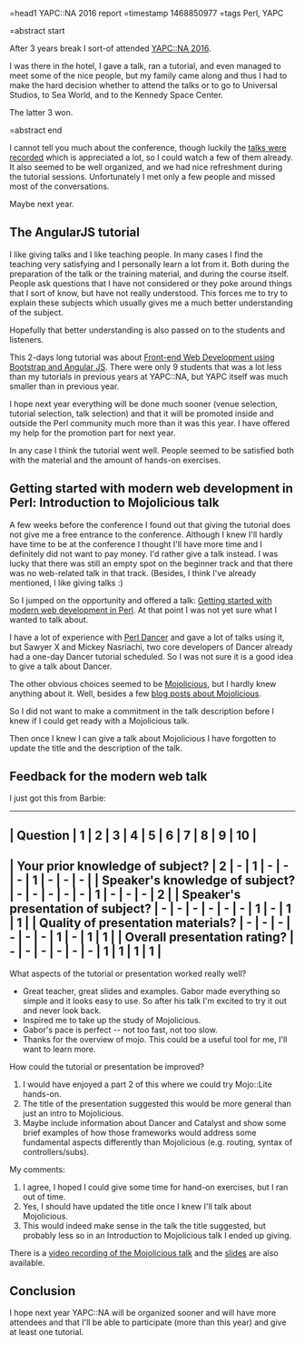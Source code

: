 =head1 YAPC::NA 2016 report
=timestamp 1468850977
=tags Perl, YAPC

=abstract start

After 3 years break I sort-of attended [YAPC::NA 2016](http://www.yapcna.org/yn2016/).

I was there in the hotel, I gave a talk, ran a tutorial, and even managed to meet some of the nice
people, but my family came along and thus I had to make the hard decision whether to attend the talks
or to go to Universal Studios, to Sea World, and to the Kennedy Space Center.

The latter 3 won.

=abstract end

I cannot tell you much about the conference, though luckily the [talks were recorded](https://www.youtube.com/c/yapcna)
which is appreciated a lot, so I could watch a few of them already.
It also seemed to be well organized, and we had nice refreshment during the tutorial sessions.
Unfortunately I met only a few people and missed most of the conversations.

Maybe next year.

## The AngularJS tutorial

I like giving talks and I like teaching people. In many cases I find the teaching very satisfying and
I personally learn a lot from it. Both during the preparation of the talk or the training material,
and during the course itself. People ask questions that I have not considered or they poke
around things that I sort of know, but have not really understood.
This forces me to try to explain these subjects which usually gives me a much better understanding of
the subject.

Hopefully that better understanding is also passed on to the students and listeners.

This 2-days long tutorial was about [Front-end Web Development using Bootstrap and Angular JS](http://www.yapcna.org/yn2016/tutorials.html#Bootstrap). There were only 9 students that was a lot less than my tutorials in previous years at YAPC::NA,
but YAPC itself was much smaller than in previous year.

I hope next year everything will be done much sooner (venue selection, tutorial selection, talk selection) and that
it will be promoted inside and outside the Perl community much more than it was this year.
I have offered my help for the promotion part for next year.

In any case I think the tutorial went well. People seemed to be satisfied both with the material and the
amount of hands-on exercises.

<h2>Getting started with modern web development in Perl: Introduction to Mojolicious talk</h2>

A few weeks before the conference I found out that giving the tutorial does not give me a free entrance to the conference.
Although I knew I'll hardly have time to be at the conference I thought I'll have more time and I definitely did not
want to pay money. I'd rather give a talk instead.
I was lucky that there was still an empty spot on the beginner track and that there was no web-related
talk in that track. (Besides, I think I've already mentioned, I like giving talks :)

So I jumped on the opportunity and offered a talk: [Getting started with modern web development in Perl](http://www.yapcna.org/yn2016/talk/6736). At that point I was not yet sure what I wanted to talk about.

I have a lot of experience with [Perl Dancer](http://perldancer.org/) and gave a lot of talks using it, but Sawyer X and
Mickey Nasriachi, two core developers of Dancer already had a one-day Dancer tutorial scheduled. So I was not sure it is a good idea
to give a talk about Dancer.

The other obvious choices seemed to be [Mojolicious](https://mojolicious.org/), but I hardly knew anything about it.
Well, besides a few [blog posts about Mojolicious](https://perlmaven.com/mojolicious).

So I did not want to make a commitment in the talk description before I knew if I could get ready with a Mojolicious talk.

Then once I knew I can give a talk about Mojolicious I have forgotten to update the title and the description of
the talk.

<h2>Feedback for the modern web talk</h2>

I just got this from Barbie:

-------------------------------------------------------------------------------
| Question                           | 1 | 2 | 3 | 4 | 5 | 6 | 7 | 8 | 9 | 10 |
-------------------------------------------------------------------------------
| Your prior knowledge of subject?   | 2 | - | 1 | - | - | - | 1 | - | - |  - |
| Speaker's knowledge of subject?    | - | - | - | - | - | 1 | - | - | - |  2 |
| Speaker's presentation of subject? | - | - | - | - | - | - | 1 | - | 1 |  1 |
| Quality of presentation materials? | - | - | - | - | - | - | 1 | - | 1 |  1 |
| Overall presentation rating?       | - | - | - | - | - | - | 1 | 1 | 1 |  1 |
-------------------------------------------------------------------------------

What aspects of the tutorial or presentation worked really well?

* Great teacher, great slides and examples. Gabor made everything so simple and it looks easy to use. So after his talk I'm excited to try it out and never look back.
* Inspired me to take up the study of Mojolicious.
* Gabor's pace is perfect -- not too fast, not too slow.
* Thanks for the overview of mojo.  This could be a useful tool for me, I'll want to learn more.

How could the tutorial or presentation be improved?

1. I would have enjoyed a part 2 of this where we could try Mojo::Lite hands-on.
2. The title of the presentation suggested this would be more general than just an intro to Mojolicious.
3. Maybe include information about Dancer and Catalyst and show some brief examples of how those frameworks would address some fundamental aspects differently than Mojolicious (e.g. routing, syntax of controllers/subs).

My comments:

1. I agree, I hoped I could give some time for hand-on exercises, but I ran out of time.
2. Yes, I should have updated the title once I knew I'll talk about Mojolicious.
3. This would indeed make sense in the talk the title suggested, but probably less so in an Introduction to Mojolicious talk I ended up giving.


There is a [video recording of the Mojolicious talk](https://www.youtube.com/watch?v=oAkasBMJJ18)
and the [slides](https://code-maven.com/slides/mojolicious/) are also available.

## Conclusion

I hope next year YAPC::NA will be organized sooner and will have more attendees and that I'll be able
to participate (more than this year) and give at least one tutorial.

